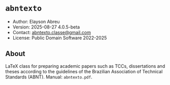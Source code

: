 # `abntexto`

- Author: Elayson Abreu
- Version: 2025-08-27 4.0.5-beta
- Contact: abntexto.classe@gmail.com
- License: Public Domain Software 2022-2025

## About

LaTeX class for preparing academic papers such as TCCs, dissertations and
theses according to the guidelines of the Brazilian Association of Technical
Standards (ABNT). Manual: `abntexto.pdf`.

